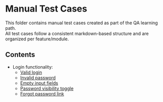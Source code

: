 # Manual Test Cases

This folder contains manual test cases created as part of the QA learning path.  
All test cases follow a consistent markdown-based structure and are organized per feature/module.

## Contents
- Login functionality:
  - [Valid login](test_case_login_success.md)
  - [Invalid password](test_case_login_invalid_password.md)
  - [Empty input fields](test_case_empty_fields.md)
  - [Password visibility toggle](test_case_password_visibility.md)
  - [Forgot password link](test_case_forgot_password_link.md)

